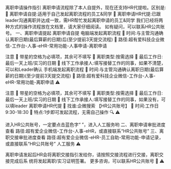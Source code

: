  离职申请操作指引
离职申请流程除了本人自提外，现在还支持HR代提啦。区别是:
 离职申请自提:适用于自己发起离职流程的员工&同学
 离职申请HR代提:已跟leader沟通离职并达成一致，需HR帮忙发起离职申请的员工&同学 我们已经将两种方式的操作流程放在文档里，请大家仔细阅读。
如有疑问，可以联系HR公共账号。
一、离职申请提起
离职申请自提 电脑端发起离职流程
 时间:与主管沟通确认离职日期(最后算薪的日期)后(至少提前3天提交流程)  路径:超有爱科技企业微信-工作台-人事-eHR-常用功能-人事申请-离职申请
          
   注意
 带星的空格为必填项，其余可不填写
 离职类型:按需选择
 最后工作日:最后一天上班/实习的日期
 线下工作承接人:填写接替工作的同事，如果不清楚，可以和Leader确认
手机端发起离职流程
 时间:与主管沟通确认离职日期(最后算薪的日期)(至少提前3天提交流程)  路径:超有爱科技企业微信-工作台-人事-eHR-常用功能-离职申请
 ⚠

  
  
  注意
 带星的空格为必填项，其余可不填写
 离职类型:按需选择
 最后工作日:最后一天上班/实习的日期
 线下工作承接人:填写接替工作的同事，如果没有，可以填leader
离职申请HR代提
 找谁:企微搜索 【HR公共账号】
 时间:工作日9:30-18:30
 特点:1步即可发起流程，无需自己操作
   🔍
⚠

 进入HR公共账号，一定要点击蓝色字“   ”，进入人工服务哟
二、离职申请审批进度查看
路径:超有爱企业微信-工作台-人事-eHR，或直接联系“HR公共账号”
   三、离职交接审批进度查看
路径:超有爱企业微信-eHR-员工自助-常用功能-申请记录，或直接联系“HR公共账号”
 人工服务
⚠

   离职申请发起后HR会将离职交接指引发给你，请按照交接流程进行交接，离职交接完成后系 统将发起离职/实习证明签署。
更多咨询，可以联系HR公共账号
 🚩
⚠
